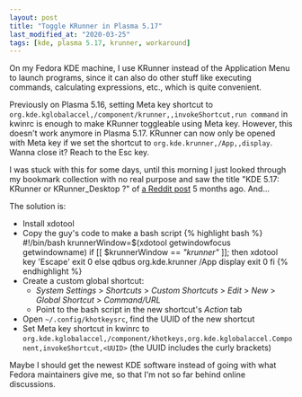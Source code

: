 ```yaml
---
layout: post
title: "Toggle KRunner in Plasma 5.17"
last_modified_at: "2020-03-25"
tags: [kde, plasma 5.17, krunner, workaround]
---
```


On my Fedora KDE machine, I use KRunner instead of the Application Menu to launch programs, since it can also do other stuff like executing commands, calculating expressions, etc., which is quite convenient.

Previously on Plasma 5.16, setting Meta key shortcut to `org.kde.kglobalaccel,/component/krunner,,invokeShortcut,run command` in kwinrc is enough to make KRunner toggleable using Meta key. However, this doesn't work anymore in Plasma 5.17. KRunner can now only be opened with Meta key if we set the shortcut to `org.kde.krunner,/App,,display`. Wanna close it? Reach to the Esc key.

I was stuck with this for some days, until this morning I just looked through my bookmark collection with no real purpose and saw the title "KDE 5.17: KRunner or KRunner\_Desktop ?" of [a Reddit post][reddit-post] 5 months ago. And...

The solution is:
- Install xdotool
- Copy the guy's code to make a bash script
{% highlight bash %}
#!/bin/bash
krunnerWindow=$(xdotool getwindowfocus getwindowname)
if [[ $krunnerWindow == *"krunner"* ]]; then
    xdotool key 'Escape'
    exit 0
else
    qdbus org.kde.krunner /App display
    exit 0
fi
{% endhighlight %}
- Create a custom global shortcut:
  - _System Settings_ > _Shortcuts_ > _Custom Shortcuts_ > _Edit_ > _New_ > _Global Shortcut_ > _Command/URL_
  - Point to the bash script in the new shortcut's _Action_ tab
- Open `~/.config/khotkeysrc`, find the UUID of the new shortcut
- Set Meta key shortcut in kwinrc to `org.kde.kglobalaccel,/component/khotkeys,org.kde.kglobalaccel.Component,invokeShortcut,<UUID>` (the UUID includes the curly brackets)

Maybe I should get the newest KDE software instead of going with what Fedora maintainers give me, so that I'm not so far behind online discussions.

[reddit-post]: https://www.reddit.com/r/archlinux/comments/dkfkvj/kde_517_krunner_or_krunner_desktop/
